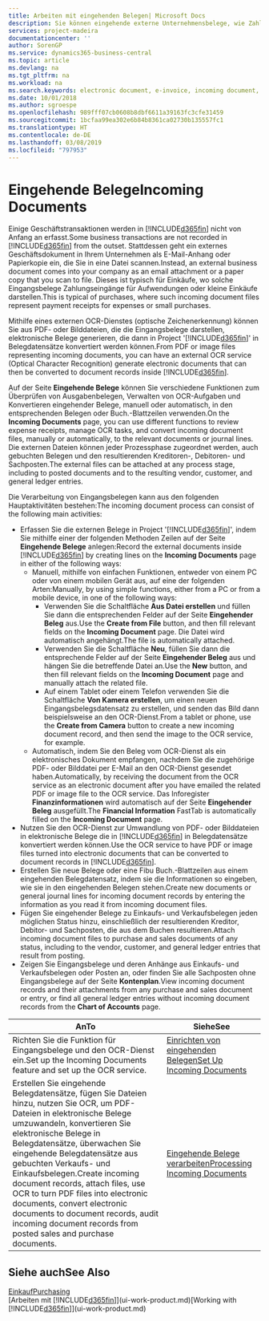 ```yaml
---
title: Arbeiten mit eingehenden Belegen| Microsoft Docs
description: Sie können eingehende externe Unternehmensbelege, wie Zahlungseingänge oder PDF-Dateien verwalten, OCR-Aufgaben verwalten und Dateien in elektronische Belege und Datensätze umwandeln.
services: project-madeira
documentationcenter: ''
author: SorenGP
ms.service: dynamics365-business-central
ms.topic: article
ms.devlang: na
ms.tgt_pltfrm: na
ms.workload: na
ms.search.keywords: electronic document, e-invoice, incoming document, OCR, ecommerce, document exchange, import invoice
ms.date: 10/01/2018
ms.author: sgroespe
ms.openlocfilehash: 989fff07cb0608b8dbf6611a39163fc3cfe31459
ms.sourcegitcommit: 1bcfaa99ea302e6b84b8361ca02730b135557fc1
ms.translationtype: HT
ms.contentlocale: de-DE
ms.lasthandoff: 03/08/2019
ms.locfileid: "797953"
---
```

# <a name="incoming-documents"></a><span data-ttu-id="00a13-103">Eingehende Belege</span><span class="sxs-lookup"><span data-stu-id="00a13-103">Incoming Documents</span></span>
<span data-ttu-id="00a13-104">Einige Geschäftstransaktionen werden in [!INCLUDE[d365fin](includes/d365fin_md.md)] nicht von Anfang an erfasst.</span><span class="sxs-lookup"><span data-stu-id="00a13-104">Some business transactions are not recorded in [!INCLUDE[d365fin](includes/d365fin_md.md)] from the outset.</span></span> <span data-ttu-id="00a13-105">Stattdessen geht ein externes Geschäftsdokument in Ihrem Unternehmen als E-Mail-Anhang oder Papierkopie ein, die Sie in eine Datei scannen.</span><span class="sxs-lookup"><span data-stu-id="00a13-105">Instead, an external business document comes into your company as an email attachment or a paper copy that you scan to file.</span></span> <span data-ttu-id="00a13-106">Dieses ist typisch für Einkäufe, wo solche Eingangsbelege Zahlungseingänge für Aufwendungen oder kleine Einkäufe darstellen.</span><span class="sxs-lookup"><span data-stu-id="00a13-106">This is typical of purchases, where such incoming document files represent payment receipts for expenses or small purchases.</span></span>

<span data-ttu-id="00a13-107">Mithilfe eines externen OCR-Dienstes (optische Zeichenerkennung) können Sie aus PDF- oder Bilddateien, die die Eingangsbelege darstellen, elektronische Belege generieren, die dann in Project '[!INCLUDE[d365fin](includes/d365fin_md.md)]' in Belegdatensätze konvertiert werden können.</span><span class="sxs-lookup"><span data-stu-id="00a13-107">From PDF or image files representing incoming documents, you can have an external OCR service (Optical Character Recognition) generate electronic documents that can then be converted to document records inside [!INCLUDE[d365fin](includes/d365fin_md.md)].</span></span>

<span data-ttu-id="00a13-108">Auf der Seite **Eingehende Belege** können Sie verschiedene Funktionen zum Überprüfen von Ausgabenbelegen, Verwalten von OCR-Aufgaben und Konvertieren eingehender Belege, manuell oder automatisch, in den entsprechenden Belegen oder Buch.-Blattzeilen verwenden.</span><span class="sxs-lookup"><span data-stu-id="00a13-108">On the **Incoming Documents** page, you can use different functions to review expense receipts, manage OCR tasks, and convert incoming document files, manually or automatically, to the relevant documents or journal lines.</span></span> <span data-ttu-id="00a13-109">Die externen Dateien können jeder Prozessphase zugeordnet werden, auch gebuchten Belegen und den resultierenden Kreditoren-, Debitoren- und Sachposten.</span><span class="sxs-lookup"><span data-stu-id="00a13-109">The external files can be attached at any process stage, including to posted documents and to the resulting vendor, customer, and general ledger entries.</span></span>

<span data-ttu-id="00a13-110">Die Verarbeitung von Eingangsbelegen kann aus den folgenden Hauptaktivitäten bestehen:</span><span class="sxs-lookup"><span data-stu-id="00a13-110">The incoming document process can consist of the following main activities:</span></span>

* <span data-ttu-id="00a13-111">Erfassen Sie die externen Belege in Project '[!INCLUDE[d365fin](includes/d365fin_md.md)]', indem Sie mithilfe einer der folgenden Methoden Zeilen auf der Seite **Eingehende Belege** anlegen:</span><span class="sxs-lookup"><span data-stu-id="00a13-111">Record the external documents inside [!INCLUDE[d365fin](includes/d365fin_md.md)] by creating lines on the **Incoming Documents** page in either of the following ways:</span></span>
  * <span data-ttu-id="00a13-112">Manuell, mithilfe von einfachen Funktionen, entweder von einem PC oder von einem mobilen Gerät aus, auf eine der folgenden Arten:</span><span class="sxs-lookup"><span data-stu-id="00a13-112">Manually, by using simple functions, either from a PC or from a mobile device, in one of the following ways:</span></span>
    * <span data-ttu-id="00a13-113">Verwenden Sie die Schaltfläche **Aus Datei erstellen** und füllen Sie dann die entsprechenden Felder auf der Seite **Eingehender Beleg** aus.</span><span class="sxs-lookup"><span data-stu-id="00a13-113">Use the **Create from File** button, and then fill relevant fields on the **Incoming Document** page.</span></span> <span data-ttu-id="00a13-114">Die Datei wird automatisch angehängt.</span><span class="sxs-lookup"><span data-stu-id="00a13-114">The file is automatically attached.</span></span>  
    * <span data-ttu-id="00a13-115">Verwenden Sie die Schaltfläche **Neu**, füllen Sie dann die entsprechende Felder auf der Seite **Eingehender Beleg** aus und hängen Sie die betreffende Datei an.</span><span class="sxs-lookup"><span data-stu-id="00a13-115">Use the **New** button, and then fill relevant fields on the **Incoming Document** page and manually attach the related file.</span></span>
    * <span data-ttu-id="00a13-116">Auf einem Tablet oder einem Telefon verwenden Sie die Schaltfläche **Von Kamera erstellen**, um einen neuen Eingangsbelegsdatensatz zu erstellen, und senden das Bild dann beispielsweise an den OCR-Dienst.</span><span class="sxs-lookup"><span data-stu-id="00a13-116">From a tablet or phone, use the **Create from Camera** button to create a new incoming document record, and then send the image to the OCR service, for example.</span></span>
  * <span data-ttu-id="00a13-117">Automatisch, indem Sie den Beleg vom OCR-Dienst als ein elektronisches Dokument empfangen, nachdem Sie die zugehörige PDF- oder Bilddatei per E-Mail an den OCR-Dienst gesendet haben.</span><span class="sxs-lookup"><span data-stu-id="00a13-117">Automatically, by receiving the document from the OCR service as an electronic document after you have emailed the related PDF or image file to the OCR service.</span></span> <span data-ttu-id="00a13-118">Das Inforegister **Finanzinformationen** wird automatisch auf der Seite **Eingehender Beleg** ausgefüllt.</span><span class="sxs-lookup"><span data-stu-id="00a13-118">The **Financial Information** FastTab is automatically filled on the **Incoming Document** page.</span></span>
* <span data-ttu-id="00a13-119">Nutzen Sie den OCR-Dienst zur Umwandlung von PDF- oder Bilddateien in elektronische Belege die in [!INCLUDE[d365fin](includes/d365fin_md.md)] in Belegdatensätze konvertiert werden können.</span><span class="sxs-lookup"><span data-stu-id="00a13-119">Use the OCR service to have PDF or image files turned into electronic documents that can be converted to document records in [!INCLUDE[d365fin](includes/d365fin_md.md)].</span></span>
* <span data-ttu-id="00a13-120">Erstellen Sie neue Belege oder eine Fibu Buch.-Blattzeilen aus einem eingehenden Belegdatensatz, indem sie die Informationen so eingeben, wie sie in den eingehenden Belegen stehen.</span><span class="sxs-lookup"><span data-stu-id="00a13-120">Create new documents or general journal lines for incoming document records by entering the information as you read it from incoming document files.</span></span>
* <span data-ttu-id="00a13-121">Fügen Sie eingehender Belege zu Einkaufs- und Verkaufsbelegen jeden möglichen Status hinzu, einschließlich der resultierenden Kreditor, Debitor- und Sachposten, die aus dem Buchen resultieren.</span><span class="sxs-lookup"><span data-stu-id="00a13-121">Attach incoming document files to purchase and sales documents of any status, including to the vendor, customer, and general ledger entries that result from posting.</span></span>
* <span data-ttu-id="00a13-122">Zeigen Sie Eingangsbelege und deren Anhänge aus Einkaufs- und Verkaufsbelegen oder Posten an, oder finden Sie alle Sachposten ohne Eingangsbelege auf der Seite **Kontenplan**.</span><span class="sxs-lookup"><span data-stu-id="00a13-122">View incoming document records and their attachments from any purchase and sales document or entry, or find all general ledger entries without incoming document records from the **Chart of Accounts** page.</span></span>

| <span data-ttu-id="00a13-123">An</span><span class="sxs-lookup"><span data-stu-id="00a13-123">To</span></span> | <span data-ttu-id="00a13-124">Siehe</span><span class="sxs-lookup"><span data-stu-id="00a13-124">See</span></span> |
| --- | --- |
| <span data-ttu-id="00a13-125">Richten Sie die Funktion für Eingangsbelege und den OCR-Dienst ein.</span><span class="sxs-lookup"><span data-stu-id="00a13-125">Set up the Incoming Documents feature and set up the OCR service.</span></span> |[<span data-ttu-id="00a13-126">Einrichten von eingehenden Belegen</span><span class="sxs-lookup"><span data-stu-id="00a13-126">Set Up Incoming Documents</span></span>](across-how-setup-income-documents.md) |
| <span data-ttu-id="00a13-127">Erstellen Sie eingehende Belegdatensätze, fügen Sie Dateien hinzu, nutzen Sie OCR, um PDF-Dateien in elektronische Belege umzuwandeln, konvertieren Sie elektronische Belege in Belegdatensätze, überwachen Sie eingehende Belegdatensätze aus gebuchten Verkaufs- und Einkaufsbelegen.</span><span class="sxs-lookup"><span data-stu-id="00a13-127">Create incoming document records, attach files, use OCR to turn PDF files into electronic documents, convert electronic documents to document records, audit incoming document records from posted sales and purchase documents.</span></span> |[<span data-ttu-id="00a13-128">Eingehende Belege verarbeiten</span><span class="sxs-lookup"><span data-stu-id="00a13-128">Processing Incoming Documents</span></span>](across-process-income-documents.md) |

## <a name="see-also"></a><span data-ttu-id="00a13-129">Siehe auch</span><span class="sxs-lookup"><span data-stu-id="00a13-129">See Also</span></span>
[<span data-ttu-id="00a13-130">Einkauf</span><span class="sxs-lookup"><span data-stu-id="00a13-130">Purchasing</span></span>](purchasing-manage-purchasing.md)  
<span data-ttu-id="00a13-131">[Arbeiten mit [!INCLUDE[d365fin](includes/d365fin_md.md)]](ui-work-product.md)</span><span class="sxs-lookup"><span data-stu-id="00a13-131">[Working with [!INCLUDE[d365fin](includes/d365fin_md.md)]](ui-work-product.md)</span></span>

